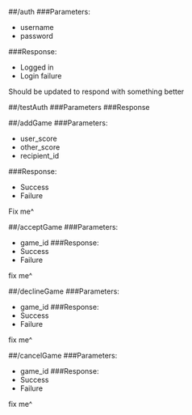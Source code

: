 ##/auth
###Parameters:
* username
* password  

###Response:
* Logged in
* Login failure

Should be updated to respond with something better

##/testAuth
###Parameters
###Response

##/addGame
###Parameters:
* user_score
* other_score
* recipient_id

###Response:
* Success
* Failure

Fix me^

##/acceptGame
###Parameters:
* game_id
###Response:
* Success
* Failure

fix me^

##/declineGame
###Parameters:
* game_id
###Response:
* Success
* Failure

fix me^

##/cancelGame
###Parameters:
* game_id
###Response:
* Success
* Failure

fix me^
